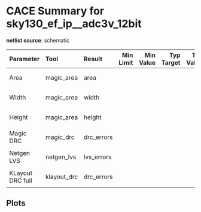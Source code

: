 
# CACE Summary for sky130_ef_ip__adc3v_12bit

**netlist source**: schematic

|      Parameter       |         Tool         |     Result      | Min Limit  |  Min Value   | Typ Target |  Typ Value   | Max Limit  |  Max Value   |  Status  |
| :------------------- | :------------------- | :-------------- | ---------: | -----------: | ---------: | -----------: | ---------: | -----------: | :------: |
| Area                 | magic_area           | area                 |               ​ |          ​ |            ​ |          ​ |          any |          ​ |   Skip 🟧    |
| Width                | magic_area           | width                |               ​ |          ​ |            ​ |          ​ |          any |          ​ |   Skip 🟧    |
| Height               | magic_area           | height               |               ​ |          ​ |            ​ |          ​ |          any |          ​ |   Skip 🟧    |
| Magic DRC            | magic_drc            | drc_errors           |               ​ |          ​ |            ​ |          ​ |            0 |          ​ |   Skip 🟧    |
| Netgen LVS           | netgen_lvs           | lvs_errors           |               ​ |          ​ |            ​ |          ​ |            0 |          ​ |   Skip 🟧    |
| KLayout DRC full     | klayout_drc          | drc_errors           |               ​ |          ​ |            ​ |          ​ |            0 |          ​ |   Skip 🟧    |


## Plots
